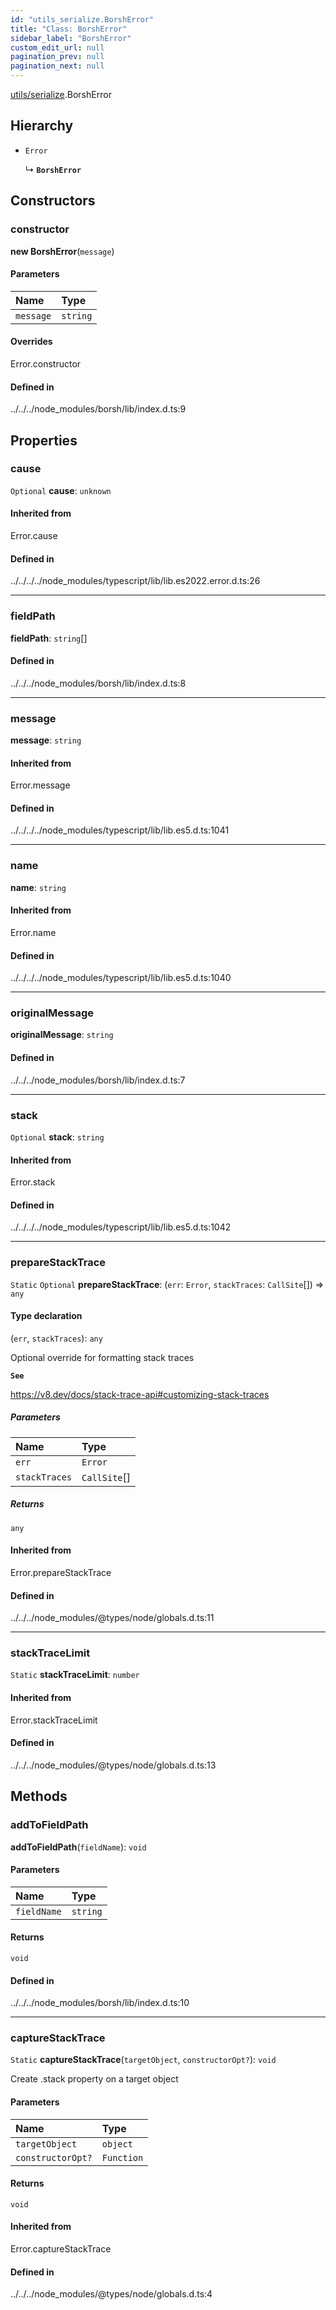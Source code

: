 ```yaml
---
id: "utils_serialize.BorshError"
title: "Class: BorshError"
sidebar_label: "BorshError"
custom_edit_url: null
pagination_prev: null
pagination_next: null
---
```


[utils/serialize](../modules/utils_serialize.md).BorshError

## Hierarchy

- `Error`

  ↳ **`BorshError`**

## Constructors

### constructor

**new BorshError**(`message`)

#### Parameters

| Name | Type |
| :------ | :------ |
| `message` | `string` |

#### Overrides

Error.constructor

#### Defined in

../../../node_modules/borsh/lib/index.d.ts:9

## Properties

### cause

 `Optional` **cause**: `unknown`

#### Inherited from

Error.cause

#### Defined in

../../../../node_modules/typescript/lib/lib.es2022.error.d.ts:26

___

### fieldPath

 **fieldPath**: `string`[]

#### Defined in

../../../node_modules/borsh/lib/index.d.ts:8

___

### message

 **message**: `string`

#### Inherited from

Error.message

#### Defined in

../../../../node_modules/typescript/lib/lib.es5.d.ts:1041

___

### name

 **name**: `string`

#### Inherited from

Error.name

#### Defined in

../../../../node_modules/typescript/lib/lib.es5.d.ts:1040

___

### originalMessage

 **originalMessage**: `string`

#### Defined in

../../../node_modules/borsh/lib/index.d.ts:7

___

### stack

 `Optional` **stack**: `string`

#### Inherited from

Error.stack

#### Defined in

../../../../node_modules/typescript/lib/lib.es5.d.ts:1042

___

### prepareStackTrace

 `Static` `Optional` **prepareStackTrace**: (`err`: `Error`, `stackTraces`: `CallSite`[]) => `any`

#### Type declaration

(`err`, `stackTraces`): `any`

Optional override for formatting stack traces

**`See`**

https://v8.dev/docs/stack-trace-api#customizing-stack-traces

##### Parameters

| Name | Type |
| :------ | :------ |
| `err` | `Error` |
| `stackTraces` | `CallSite`[] |

##### Returns

`any`

#### Inherited from

Error.prepareStackTrace

#### Defined in

../../../node_modules/@types/node/globals.d.ts:11

___

### stackTraceLimit

 `Static` **stackTraceLimit**: `number`

#### Inherited from

Error.stackTraceLimit

#### Defined in

../../../node_modules/@types/node/globals.d.ts:13

## Methods

### addToFieldPath

**addToFieldPath**(`fieldName`): `void`

#### Parameters

| Name | Type |
| :------ | :------ |
| `fieldName` | `string` |

#### Returns

`void`

#### Defined in

../../../node_modules/borsh/lib/index.d.ts:10

___

### captureStackTrace

`Static` **captureStackTrace**(`targetObject`, `constructorOpt?`): `void`

Create .stack property on a target object

#### Parameters

| Name | Type |
| :------ | :------ |
| `targetObject` | `object` |
| `constructorOpt?` | `Function` |

#### Returns

`void`

#### Inherited from

Error.captureStackTrace

#### Defined in

../../../node_modules/@types/node/globals.d.ts:4
